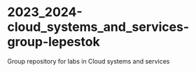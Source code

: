 # 2023_2024-cloud_systems_and_services-group-lepestok
Group repository for labs in Cloud systems and services
